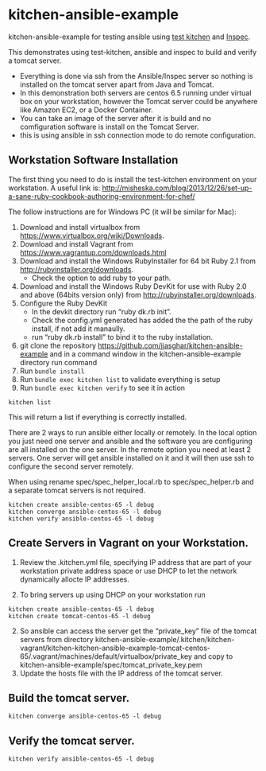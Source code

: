 # kitchen-ansible-example

kitchen-ansible-example for testing ansible using [test kitchen][kitchen] and [Inspec][inspec].

This demonstrates using test-kitchen, ansible and inspec to build and verify a tomcat server.
  * Everything is done via ssh from the Ansible/Inspec server so nothing is installed on the tomcat server apart from Java and Tomcat.
  * In this demonstration both servers are centos 6.5 running under virtual box on your workstation, however the Tomcat server
could be anywhere like Amazon EC2, or a Docker Container.
  * You can take an image of the server after it is build and no comfiguration software is install on the Tomcat Server.
  * this is using ansible in ssh connection mode to do remote configuration.

## Workstation Software Installation

The first thing you need to do is install the test-kitchen environment on your workstation.
A useful link is: http://misheska.com/blog/2013/12/26/set-up-a-sane-ruby-cookbook-authoring-environment-for-chef/

The follow instructions are for Windows PC (it will be similar for Mac):

1. Download and install virtualbox from https://www.virtualbox.org/wiki/Downloads.
2. Download and install Vagrant from https://www.vagrantup.com/downloads.html
3. Download and install the Windows RubyInstaller for 64 bit Ruby 2.1 from http://rubyinstaller.org/downloads.
   * Check the option to add ruby to your path.
4. Download and install the Windows Ruby DevKit for use with Ruby 2.0 and above (64bits version only) from http://rubyinstaller.org/downloads.
5. Configure the Ruby DevKit
   * In the devkit directory run “ruby dk.rb init”.
   * Check the config.yml generated has added the the path of the ruby install, if not add it manaully.
   * run “ruby dk.rb install” to bind it to the ruby installation.
6. git clone the repository https://github.com/jjasghar/kitchen-ansible-example and in a command window in the kitchen-ansible-example directory run command
7. Run `bundle install`
8. Run `bundle exec kitchen list` to validate everything is setup
8. Run `bundle exec kitchen verify` to see it in action

```
kitchen list
```

This will return a list if everything is correctly installed.

There are 2 ways to run ansible either locally or remotely. In the local option you just need one server and ansible and the software you are configuring are all installed on the one server.
In the remote option you need at least 2 servers. One server will get ansible installed on it and it will then use ssh to configure the second server remotely.

When using rename spec/spec_helper_local.rb to spec/spec_helper.rb and a separate tomcat servers is not required.

```
kitchen create ansible-centos-65 -l debug
kitchen converge ansible-centos-65 -l debug
kitchen verify ansible-centos-65 -l debug
```

## Create Servers in Vagrant on your Workstation.

1. Review the .kitchen.yml file, specifying IP address that are part of your workstation private address space or
use DHCP to let the network dynamically allocte IP addresses.

2. To bring servers up using DHCP on your workstation run
```
kitchen create ansible-centos-65 -l debug
kitchen create tomcat-centos-65 -l debug
```
2. So ansible can access the server get the “private_key” file of the tomcat servers from directory
  kitchen-ansible-example/.kitchen/kitchen-vagrant/kitchen-kitchen-ansible-example-tomcat-centos-65/.vagrant/machines/default/virtualbox/private_key
and copy to
  kitchen-ansible-example/spec/tomcat_private_key.pem
3. Update the hosts file with the  IP address of the tomcat server.

## Build the tomcat server.
```
kitchen converge ansible-centos-65 -l debug
```

## Verify the tomcat server.
```
kitchen verify ansible-centos-65 -l debug
```

[kitchen]: http://kitchen.ci
[inspec]: http://github.com/chef/inspec
